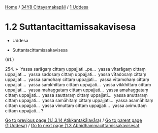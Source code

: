 
[Home](/) / [34Y8 Cittayamakapāḷi](...md) / [1 Uddesa](../34Y8/1.md)

# 1.2 Suttantacittamissakavisesa

* Uddesa

* Suttantacittamissakavisesa

(61.)

254\. »  Yassa sarāgaṃ cittaṃ uppajjati…pe…  yassa vītarāgaṃ cittaṃ uppajjati…  yassa sadosaṃ cittaṃ uppajjati…  yassa vītadosaṃ cittaṃ uppajjati…  yassa samohaṃ cittaṃ uppajjati…  yassa vītamohaṃ cittaṃ uppajjati…  yassa saṃkhittaṃ cittaṃ uppajjati…  yassa vikkhittaṃ cittaṃ uppajjati…  yassa mahaggataṃ cittaṃ uppajjati…  yassa amahaggataṃ cittaṃ uppajjati…  yassa sauttaraṃ cittaṃ uppajjati…  yassa anuttaraṃ cittaṃ uppajjati…  yassa samāhitaṃ cittaṃ uppajjati…  yassa asamāhitaṃ cittaṃ uppajjati…  yassa vimuttaṃ cittaṃ uppajjati…  yassa avimuttaṃ cittaṃ uppajjati… ?

[Go to previous page (1.1.3.14 Atikkantakālavāra)](1.1/1.1.3/1.1.3.14.md) / [Go to parent page (1 Uddesa)](../34Y8/1.md) / [Go to next page (1.3 Abhidhammacittamissakavisesa)](1.3.md)


